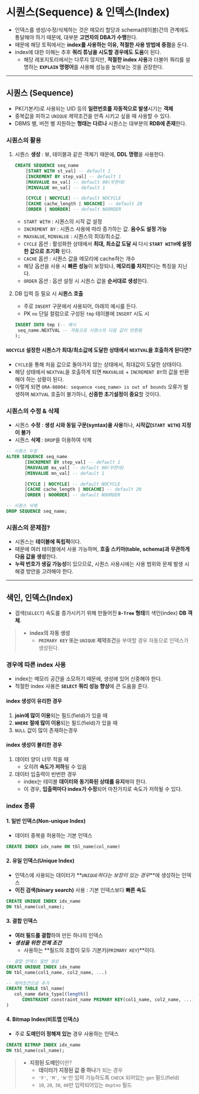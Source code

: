 # 시퀀스(Sequence) & 인덱스(Index)

- 인덱스를 생성/수정/삭제하는 것은 메모리 할당과 schema(테이블)간의 관계에도 통달해야 하기 때문에, 대부분 **고연차의 DBA가 수행**한다.
- 때문에 해당 토픽에서는 **index를 사용하는 이유, 적절한 사용 방법에 중점**을 둔다.
- index에 대한 이해는 추후 **쿼리 튜닝을 시도할 경우에도 도움**이 된다.
  - 해당 레포지토리에서는 다루지 않지만, **적절한 index 사용**과 더불어 쿼리를 설명하는 **`EXPLAIN` 명령어**를 사용해 성능을 높여보는 것을 권장한다.

---

## 시퀀스 (Sequence)

- PK(기본키)로 사용되는 UID 등의 **일련번호를 자동적으로 발생**시기는 **객체**
- 중복값을 피하고 `UNIQUE` 제약조건을 만족 시키고 싶을 때 사용할 수 있다.
- DBMS 별, 버전 별 지원하는 **형태는 다르나** 시퀀스는 대부분의 **RDB에 존재**한다.

### 시퀀스의 활용

1. 시퀀스 **생성** : 뷰, 테이블과 같은 객체기 때문에, **DDL 명령**을 사용한다.

   ```sql
   CREATE SEQUENCE seq_name
       [START WITH st_val] -- default 1
       [INCREMENT BY step_val] -- default 1
       [MAXVALUE mx_val] -- default 00(무한대)
       [MINVALUE mn_val] -- default 1

       [CYCLE | NOCYCLE] -- default NOCYCLE
       [CACHE cache_length | NOCACHE] -- default 20
       [ORDER | NOORDER] -- default NOORDER
   ```

   - `START WITH` : 시퀀스의 시작 값 설정
   - `INCREMENT BY` : 시퀀스 사용에 따라 증가하는 값. **음수도 설정 가능**
   - `MAXVALUE`, `MINVALUE` : 시퀀스의 최대/최소값.
   - `CYCLE` 옵션 : 활성화한 상태에서 **최대, 최소값 도달 시** 다시 **`START WITH`에 설정한 값으로 초기화** 된다.
   - `CACHE` 옵션 : 시퀀스 값을 메모리에 cache하는 개수
   - 해당 옵션을 사용 시 **빠른 성능**이 보장되나, **메모리를 차지**한다는 특징을 지닌다.
   - `ORDER` 옵션 : 옵션 설정 시 시퀀스 값을 **순서대로 생성**한다.

2. DB 입력 등 필요 시 **시퀀스 호출**

   - 주로 `INSERT` 구문에서 사용되어, 아래의 예시를 든다.
   - PK `no` 단일 컬럼으로 구성된 `tmp` 테이블에 `INSERT` 시도 시

   ```sql
   INSERT INTO tmp (-- 예시
    seq_name.NEXTVAL -- 자동으로 시퀀스의 다음 값이 반환됨
   );
   ```

#### `NOCYCLE` 설정한 시퀀스가 최대/최소값에 도달한 상태에서 `NEXTVAL`을 호출하게 된다면?

- `CYCLE`을 통해 처음 값으로 돌아가지 않는 상태에서, 최대값이 도달한 상태이다.
- 해당 상태에서 `NEXTVAL`을 호출하게 되면 `MAXVALUE` + `INCREMENT BY`의 값을 반환해야 하는 상황이 된다.
- 이렇게 되면 `ORA-08004: sequence <seq_name> is out of bounds` 오류가 발생하며 `NEXTVAL` 호출이 불가하니, **신중한 초기설정이 중요**할 것이다.

### 시퀀스의 수정 & 삭제

- 시퀀스 **수정** : **생성 시와 동일 구문(syntax)을 사용**하나, **시작값(`START WITH`) 지정이 불가**
- 시퀀스 **삭제** : `DROP`을 이용하여 삭제

```sql
-- 시퀀스 수정
ALTER SEQUENCE seq_name
       [INCREMENT BY step_val] -- default 1
       [MAXVALUE mx_val] -- default 00(무한대)
       [MINVALUE mn_val] -- default 1

       [CYCLE | NOCYCLE] -- default NOCYCLE
       [CACHE cache_length | NOCACHE] -- default 20
       [ORDER | NOORDER] -- default NOORDER

-- 시퀀스 삭제
DROP SEQUENCE seq_name;
```

### 시퀀스의 문제점?

- 시퀀스는 **테이블에 독립적**이다.
- 때문에 여러 테이블에서 사용 가능하며, **호출 스키마(table, schema)과 무관하게 다음 값을 생성**한다.
- **누락 번호가 생길 가능성**이 있으므로, 시퀀스 사용시에는 사용 범위와 문제 발생 시 해결 방안을 고려해야 한다.

---

## 색인, 인덱스(Index)

- 검색(`SELECT`) 속도를 증가시키기 위해 만들어진 **`B-Tree` 형태**의 색인(index) **DB 객체**.

> - **index의 자동 생성**
>   - **`PRIMARY KEY` 또는 `UNIQUE` 제약조건**을 부여할 경우 자동으로 인덱스가 생성된다.

### 경우에 따른 index 사용

- index는 메모리 공간을 소모하기 때문에, 생성에 있어 신중해야 한다.
- 적절한 index 사용은 **`SELECT` 쿼리 성능 향상**에 큰 도움을 준다.

#### index 생성이 유리한 경우

1. **join에 많이 이용**되는 필드(field)가 있을 때
2. **`WHERE` 절에 많이 이용**되는 필드(field)가 있을 때
3. `NULL` 값이 많이 존재하는경우

#### index 생성이 불리한 경우

1. 데이터 양이 너무 적을 때
   - 오히려 **속도가 저하**될 수 있음
2. 데이터 입출력이 빈번한 경우
   - index는 테이블 **데이터와 동기화된 상태를 유지**해야 한다.
   - 이 경우, **입출력마다 index가 수정**되어 마찬가지로 속도가 저하될 수 있다.

### index 종류

#### 1. 일반 인덱스(Non-unique Index)

- 데이터 중복을 허용하는 기본 인덱스

```sql
CREATE INDEX idx_name ON tbl_name(col_name)
```

#### 2. 유일 인덱스(Unique Index)

- 인덱스에 사용되는 데이터가 **_`UNIQUE`하다는 보장이 있는 경우_**에 생성하는 인덱스
- **이진 검색(binary search)** 사용 : 기본 인덱스보다 **빠른 속도**

```sql
CREATE UNIQUE INDEX idx_name
ON tbl_name(col_name);
```

#### 3. 결합 인덱스

- **여러 필드를 결합**하여 만든 하나의 인덱스
- **_생성을 위한 전제 조건_**
  - 사용하는 **필드의 조합이 모두 기본키(`PRIMARY KEY`)**이다.

```sql
-- 결합 인덱스 일반 생성
CREATE UNIQUE INDEX idx_name
ON tbl_name(col1_name, col2_name, ...)

-- 제약조건으로 추가
CREATE TABLE tbl_name(
   col_name data_type[(length)]
      CONSTRAINT constraint_name PRIMARY KEY(col1_name, col2_name, ...)
)
```

#### 4. Bitmap Index(비트맵 인덱스)

- 주로 **도메인이 정해져 있는** 경우 사용하는 인덱스

```sql
CREATE BITMAP INDEX idx_name
ON tbl_name(col_name);
```

> - **지정된 도메인**이란?
>   - **데이터가 지정된 값 중 하나**가 되는 경우
>   - `'F'`, `'M'`, `'N'`만 입력 가능하도록 `CHECK` 되어있는 `gen` 필드(field)
>   - `10`, `20`, `30`, `40`만 입력되어있는 `deptno` 필드
